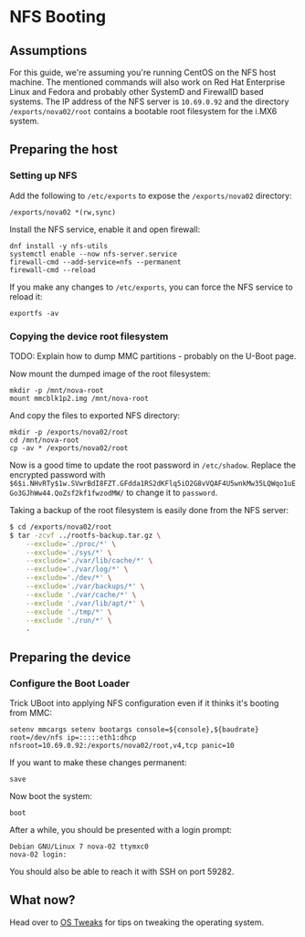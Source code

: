# NFS Booting

## Assumptions

For this guide, we're assuming you're running CentOS on the NFS host machine. The mentioned commands will also work on Red Hat Enterprise Linux and Fedora and probably other SystemD and FirewallD based systems. The IP address of the NFS server is `10.69.0.92` and the directory `/exports/nova02/root` contains a bootable root filesystem for the i.MX6 system.

## Preparing the host

### Setting up NFS

Add the following to `/etc/exports` to expose the `/exports/nova02` directory:

```
/exports/nova02 *(rw,sync)
```

Install the NFS service, enable it and open firewall:

```
dnf install -y nfs-utils
systemctl enable --now nfs-server.service
firewall-cmd --add-service=nfs --permanent
firewall-cmd --reload
```

If you make any changes to `/etc/exports`, you can force the NFS service to reload it:

```
exportfs -av
```

### Copying the device root filesystem

TODO: Explain how to dump MMC partitions - probably on the U-Boot page.

Now mount the dumped image of the root filesystem:

```
mkdir -p /mnt/nova-root
mount mmcblk1p2.img /mnt/nova-root
```

And copy the files to exported NFS directory:

```
mkdir -p /exports/nova02/root
cd /mnt/nova-root
cp -av * /exports/nova02/root
```

Now is a good time to update the root password in `/etc/shadow`. Replace the encrypted password with `$6$i.NHvRTy$1w.SVwrBdI8FZT.GFdda1RS2dKFlq5iO2G8vVQAF4U5wnkMw35LQWqo1uEGo3GJhWw44.QoZsf2kf1fwzodMW/` to change it to `password`.

Taking a backup of the root filesystem is easily done from the NFS server:

```bash
$ cd /exports/nova02/root
$ tar -zcvf ../rootfs-backup.tar.gz \
    --exclude='./proc/*' \
    --exclude='./sys/*' \
    --exclude='./var/lib/cache/*' \
    --exclude='./var/log/*' \
    --exclude='./dev/*' \
    --exclude='./var/backups/*' \
    --exclude './var/cache/*' \
    --exclude './var/lib/apt/*' \
    --exclude './tmp/*' \
    --exclude './run/*' \
    .
```


## Preparing the device

### Configure the Boot Loader

Trick UBoot into applying NFS configuration even if it thinks it's booting from MMC:

```uboot
setenv mmcargs setenv bootargs console=${console},${baudrate} root=/dev/nfs ip=:::::eth1:dhcp nfsroot=10.69.0.92:/exports/nova02/root,v4,tcp panic=10
```

If you want to make these changes permanent:

```
save
```

Now boot the system:

```
boot
```

After a while, you should be presented with a login prompt:

```
Debian GNU/Linux 7 nova-02 ttymxc0
nova-02 login:
```

You should also be able to reach it with SSH on port 59282.

## What now?

Head over to [OS Tweaks](OSTweaks.md) for tips on tweaking the operating system.

